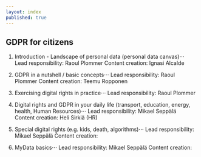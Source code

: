 ```yaml
---
layout: index
published: true
---
```


## GDPR for citizens

1. Introduction - Landscape of personal data (personal data canvas)⋅⋅⋅
Lead responsibility: Raoul Plommer
Content creation: Ignasi Alcalde

2. GDPR in a nutshell / basic concepts⋅⋅⋅
Lead responsibility: Raoul Plommer
Content creation: Teemu Ropponen

3. Exercising digital rights in practice⋅⋅⋅
Lead responsibility: Raoul Plommer

4. Digital rights and GDPR in your daily life (transport, education, energy, health, Human Resources)⋅⋅⋅
Lead responsibility: Mikael Seppälä
Content creation: Heli Sirkiä (HR)

5. Special digital rights (e.g. kids, death, algorithms)⋅⋅⋅
Lead responsibility: Mikael Seppälä
Content creation:

6. MyData basics⋅⋅⋅
Lead responsibility: Mikael Seppälä 
Content creation:  

